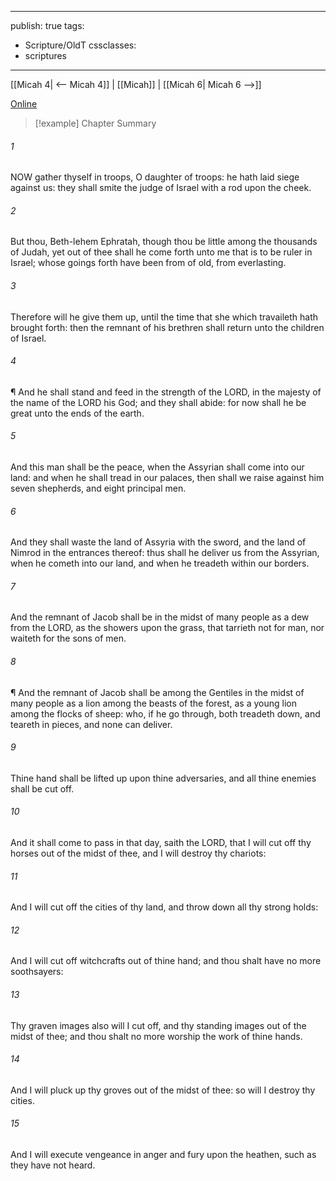 

---
publish: true
tags:
  - Scripture/OldT
cssclasses:
  - scriptures
---
[[Micah 4| <-- Micah 4]] | [[Micah]] | [[Micah 6| Micah 6 -->]]

[Online](https://churchofjesuschrist.org/study/scriptures/ot/micah/5?lang=eng)

>[!example] Chapter Summary
>
###### 1
NOW gather thyself in troops, O daughter of troops: he hath laid siege against us: they shall smite the judge of Israel with a rod upon the cheek.
###### 2
But thou, Beth-lehem Ephratah, though thou be little among the thousands of Judah, yet out of thee shall he come forth unto me that is to be ruler in Israel; whose goings forth have been from of old, from everlasting.
###### 3
Therefore will he give them up, until the time that she which travaileth hath brought forth: then the remnant of his brethren shall return unto the children of Israel.
###### 4
¶ And he shall stand and feed in the strength of the LORD, in the majesty of the name of the LORD his God; and they shall abide: for now shall he be great unto the ends of the earth.
###### 5
And this man shall be the peace, when the Assyrian shall come into our land: and when he shall tread in our palaces, then shall we raise against him seven shepherds, and eight principal men.
###### 6
And they shall waste the land of Assyria with the sword, and the land of Nimrod in the entrances thereof: thus shall he deliver us from the Assyrian, when he cometh into our land, and when he treadeth within our borders.
###### 7
And the remnant of Jacob shall be in the midst of many people as a dew from the LORD, as the showers upon the grass, that tarrieth not for man, nor waiteth for the sons of men.
###### 8
¶ And the remnant of Jacob shall be among the Gentiles in the midst of many people as a lion among the beasts of the forest, as a young lion among the flocks of sheep: who, if he go through, both treadeth down, and teareth in pieces, and none can deliver.
###### 9
Thine hand shall be lifted up upon thine adversaries, and all thine enemies shall be cut off.
###### 10
And it shall come to pass in that day, saith the LORD, that I will cut off thy horses out of the midst of thee, and I will destroy thy chariots:
###### 11
And I will cut off the cities of thy land, and throw down all thy strong holds:
###### 12
And I will cut off witchcrafts out of thine hand; and thou shalt have no more soothsayers:
###### 13
Thy graven images also will I cut off, and thy standing images out of the midst of thee; and thou shalt no more worship the work of thine hands.
###### 14
And I will pluck up thy groves out of the midst of thee: so will I destroy thy cities.
###### 15
And I will execute vengeance in anger and fury upon the heathen, such as they have not heard.



